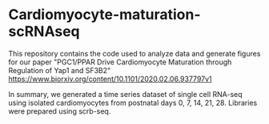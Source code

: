 # Cardiomyocyte-maturation-scRNAseq


This repository contains the code used to analyze data and generate figures for our paper "PGC1/PPAR Drive Cardiomyocyte Maturation through Regulation of Yap1 and SF3B2"
https://www.biorxiv.org/content/10.1101/2020.02.06.937797v1

In summary, we generated a time series dataset of single cell RNA-seq using isolated cardiomyocytes from postnatal days 0, 7, 14, 21, 28. Libraries were prepared using scrb-seq. 




